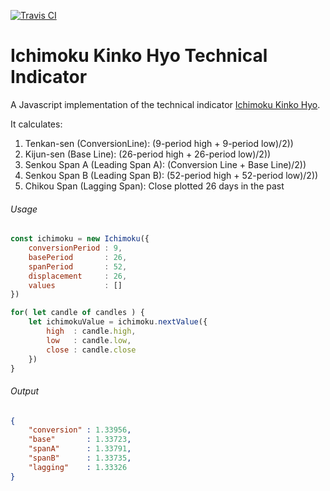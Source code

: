 [![Travis CI](https://img.shields.io/travis/rd13/ichimoku.svg?style=flat-square)](https://travis-ci.org/rd13/ichimoku)

# Ichimoku Kinko Hyo Technical Indicator

A Javascript implementation of the technical indicator [Ichimoku Kinko Hyo](https://en.wikipedia.org/wiki/Ichimoku_Kink%C5%8D_Hy%C5%8D).

It calculates:

1. Tenkan-sen (ConversionLine): (9-period high + 9-period low)/2))
2. Kijun-sen (Base Line): (26-period high + 26-period low)/2))
3. Senkou Span A (Leading Span A): (Conversion Line + Base Line)/2))
4. Senkou Span B (Leading Span B): (52-period high + 52-period low)/2))
5. Chikou Span (Lagging Span): Close plotted 26 days in the past

###### Usage
```javascript
const ichimoku = new Ichimoku({
	conversionPeriod : 9,
	basePeriod       : 26,
	spanPeriod       : 52,
	displacement     : 26,
	values           : []
})

for( let candle of candles ) {
	let ichimokuValue = ichimoku.nextValue({
		high  : candle.high,
		low   : candle.low,
		close : candle.close
	})
}
```

###### Output
```json
{ 
	"conversion" : 1.33956,
	"base"       : 1.33723,
	"spanA"      : 1.33791,
	"spanB"      : 1.33735,
	"lagging"    : 1.33326
}
```
